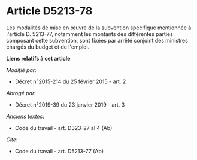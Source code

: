 # Article D5213-78

Les modalités de mise en œuvre de la subvention spécifique mentionnée à l'article D. 5213-77, notamment les montants des
différentes parties composant cette subvention, sont fixées par arrêté conjoint des ministres chargés du budget et de
l'emploi.

**Liens relatifs à cet article**

_Modifié par_:

  - Décret n°2015-214 du 25 février 2015 - art. 2

_Abrogé par_:

  - Décret n°2019-39 du 23 janvier 2019 - art. 3

_Anciens textes_:

  - Code du travail - art. D323-27 al 4 (Ab)

_Cite_:

  - Code du travail - art. D5213-77 (Ab)
